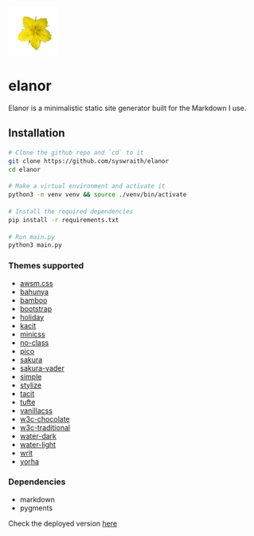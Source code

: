 ![Elanor icon](https://github.com/syswraith/elanor/blob/main/assets/icon.png)

# elanor
Elanor is a minimalistic static site generator built for the Markdown I use.


## Installation
```sh
# Clone the github repo and `cd` to it
git clone https://github.com/syswraith/elanor
cd elanor

# Make a virtual environment and activate it
python3 -m venv venv && source ./venv/bin/activate

# Install the required dependencies
pip install -r requirements.txt

# Run main.py
python3 main.py
```


### Themes supported
- [awsm.css](https://www.cssbed.com/awsm.css/)
- [bahunya](https://www.cssbed.com/bahunya)
- [bamboo](https://www.cssbed.com/bamboo)
- [bootstrap](https://www.cssbed.com/bootstrap)
- [holiday](https://www.cssbed.com/holiday)
- [kacit](https://www.cssbed.com/kacit)
- [minicss](https://www.cssbed.com/minicss)
- [no-class](https://www.cssbed.com/no-class)
- [pico](https://www.cssbed.com/pico)
- [sakura](https://www.cssbed.com/sakura)
- [sakura-vader](https://www.cssbed.com/sakura-vader)
- [simple](https://www.cssbed.com/simple)
- [stylize](https://www.cssbed.com/stylize)
- [tacit](https://www.cssbed.com/tacit)
- [tufte](https://www.cssbed.com/tufte)
- [vanillacss](https://www.cssbed.com/vanillacss)
- [w3c-chocolate](https://www.cssbed.com/w3c-chocolate)
- [w3c-traditional](https://www.cssbed.com/w3c-traditional)
- [water-dark](https://www.cssbed.com/water-dark)
- [water-light](https://www.cssbed.com/water-light)
- [writ](https://www.cssbed.com/writ)
- [yorha](https://www.cssbed.com/yorha)


### Dependencies
- markdown
- pygments


Check the deployed version [here](https://syswraith.github.io/elanor)

